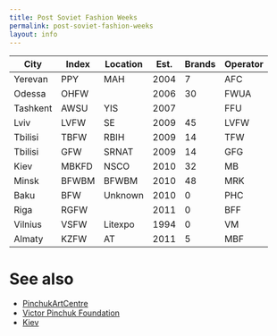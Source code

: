 ```yaml
---
title: Post Soviet Fashion Weeks
permalink: post-soviet-fashion-weeks
layout: info
---
```



|City|Index|Location|Est.|Brands|Operator|
|-|-|-|-|-|-|
|Yerevan|PPY|MAH|2004|7|AFC|
|Odessa|OHFW||2006|30|FWUA|
|Tashkent|AWSU|YIS|2007||FFU|
|Lviv|LVFW|SE|2009|45|LVFW|
|Tbilisi|TBFW|RBIH|2009|14|TFW|
|Tbilisi|GFW|SRNAT|2009|14|GFG|
|Kiev|MBKFD|NSCO|2010|32|MB|
|Minsk|BFWBM|BFWBM|2010|48|MRK|
|Baku|BFW|Unknown|2010|0|PHC|
|Riga|RGFW||2011|0|BFF|
|Vilnius|VSFW|Litexpo|1994|0|VM|
|Almaty|KZFW|AT|2011|5|MBF|

# See also

+ [PinchukArtCentre](pinchukartcentre)
+ [Victor Pinchuk Foundation](victor-pinchuk-foundation)
+ [Kiev](kiev)
